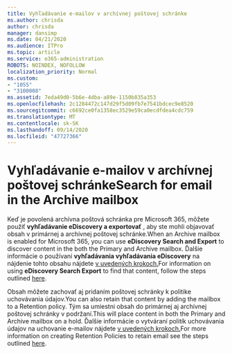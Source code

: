 ```yaml
---
title: Vyhľadávanie e-mailov v archívnej poštovej schránke
ms.author: chrisda
author: chrisda
manager: dansimp
ms.date: 04/21/2020
ms.audience: ITPro
ms.topic: article
ms.service: o365-administration
ROBOTS: NOINDEX, NOFOLLOW
localization_priority: Normal
ms.custom:
- "1055"
- "3100008"
ms.assetid: 7eda49d0-5b6e-4dba-a89e-1150b835a353
ms.openlocfilehash: 2c1284472c147d29f5d09fb7e7541bdcec9e8520
ms.sourcegitcommit: c6692ce0fa1358ec3529e59ca0ecdfdea4cdc759
ms.translationtype: MT
ms.contentlocale: sk-SK
ms.lasthandoff: 09/14/2020
ms.locfileid: "47727366"
---
```

# <a name="search-for-email-in-the-archive-mailbox"></a><span data-ttu-id="a79a6-102">Vyhľadávanie e-mailov v archívnej poštovej schránke</span><span class="sxs-lookup"><span data-stu-id="a79a6-102">Search for email in the Archive mailbox</span></span>

<span data-ttu-id="a79a6-103">Keď je povolená archívna poštová schránka pre Microsoft 365, môžete použiť **vyhľadávanie eDiscovery a exportovať** , aby ste mohli objavovať obsah v primárnej a archívnej poštovej schránke.</span><span class="sxs-lookup"><span data-stu-id="a79a6-103">When an Archive mailbox is enabled for Microsoft 365, you can use **eDiscovery Search and Export** to discover content in the both the Primary and Archive mailbox.</span></span> <span data-ttu-id="a79a6-104">Ďalšie informácie o používaní **vyhľadávania vyhľadávania eDiscovery** na nájdenie tohto obsahu nájdete [v uvedených krokoch.](https://docs.microsoft.com/microsoft-365/compliance/export-search-results)</span><span class="sxs-lookup"><span data-stu-id="a79a6-104">For information on using **eDiscovery Search Export** to find that content, follow the steps outlined [here](https://docs.microsoft.com/microsoft-365/compliance/export-search-results).</span></span>
  
<span data-ttu-id="a79a6-105">Obsah môžete zachovať aj pridaním poštovej schránky k politike uchovávania údajov.</span><span class="sxs-lookup"><span data-stu-id="a79a6-105">You can also retain that content by adding the mailbox to a Retention policy.</span></span> <span data-ttu-id="a79a6-106">Tým sa umiestni obsah do primárnej aj archívnej poštovej schránky v podržaní.</span><span class="sxs-lookup"><span data-stu-id="a79a6-106">This will place content in both the Primary and Archive mailbox on a hold.</span></span> <span data-ttu-id="a79a6-107">Ďalšie informácie o vytváraní politík uchovávania údajov na uchovanie e-mailov nájdete [v uvedených krokoch.](https://docs.microsoft.com/microsoft-365/compliance/retention-policies)</span><span class="sxs-lookup"><span data-stu-id="a79a6-107">For more information on creating Retention Policies to retain email see the steps outlined [here](https://docs.microsoft.com/microsoft-365/compliance/retention-policies).</span></span>
  